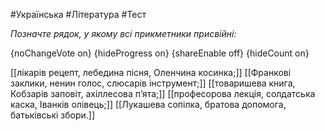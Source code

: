 #Українська #Література #Тест

*Позначте рядок, у якому всі прикметники присвійні:*

{noChangeVote on}
{hideProgress on}
{shareEnable off}
{hideCount on}

[[лікарів рецепт, лебедина пісня, Оленчина косинка;]]
[[Франкові заклики, ненин голос, слюсарів інструмент;]]
[[товаришева книга, Кобзарів заповіт, ахіллесова п’ята;]]
[[професорова лекція, солдатська каска, Іванків олівець;]]
[[Лукашева сопілка, братова допомога, батьківські збори.]]
